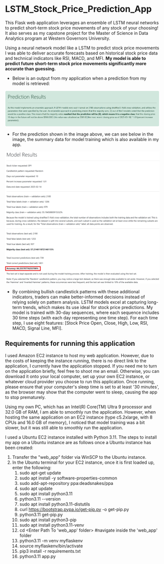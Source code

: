 # LSTM_Stock_Price_Prediction_App
This Flask web application leverages an ensemble of LSTM neural networks to predict short-term stock price movements of any stock of your choosing! It also serves as my capstone project for the Master of Science in Data Analytics program at Western Governors University.

Using a neural network model like a LSTM to predict stock price movements I was able to deliver accurate forecasts based on historical stock price data and technical indicators like RSI, MACD, and MFI. **My model is able to predict future short-term stock price movements significantly more accurate than guessing.**

* Below is an output from my application when a prediction from my model is retrieved:

![image_1](images/image_1.png)

* For the prediction shown in the image above, we can see below in the image, the summary data for model training which is also available in my app.

![image_2](images/image_2.png)

* By combining bullish candlestick patterns with these additional indicators, traders can make better-informed decisions instead of relying solely on pattern analysis. LSTM models excel at capturing long-term trends, which makes its use ideal for stock price predictions. My model is trained with 30-day sequences, where each sequence includes 30 time steps (with each day representing one time step). For each time step, I use eight features: [Stock Price Open, Close, High, Low, RSI, MACD, Signal Line, MFI].


## Requirements for running this application

I used Amazon EC2 instance to host my web application. However, due to the costs of keeping the instance running, there is no direct link to the application, I currently have the application stopped. If you need me to turn on the application briefly, feel free to shoot me an email. Otherwise, you can download it onto your local computer, set up your own EC2 instance, or whatever cloud provider you choose to run this application. Once running, please ensure that your computer's sleep time is set to at least '30 minutes', as the browser may show that the computer went to sleep, causing the app to stop prematurely.

Using my own PC, which has an Intel(R) Core(TM) Ultra 9 processor and 32.0 GB of RAM, I am able to smoothly run the application. However, when hosting the same application on an EC2 instance (type c5.2xlarge, with 8 CPUs and 16.0 GB of memory), I noticed that model training was a bit slower, but it was still able to smoothly run the application.

I used a Ubuntu EC2 instance installed with Python 3.11. The steps to install my app on a Ubuntu instance are as follows once a Ubuntu instance has been created:

1. Transfer the "web_app" folder via WinSCP to the Ubuntu instance.
2. In the Ubuntu terminal for your EC2 instance, once it is first loaded up, enter the following:
   1. sudo apt-get update
   2. sudo apt install -y software-properties-common
   3. sudo add-apt-repository ppa:deadsnakes/ppa
   4. sudo apt update
   5. sudo apt install python3.11
   6. python3.11 --version
   7. sudo apt install python3.11-distutils
   8. curl https://bootstrap.pypa.io/get-pip.py -o get-pip.py
   9. python3.11 get-pip.py
   10. sudo apt install python3-pip
   11. sudo apt install python3.11-venv
   12. cd <Enter Path To 'web_app' folder> #navigate inside the 'web_app' folder
   13. python3.11 -m venv myflaskenv
   14. source myflaskenv/bin/activate
   15. pip3 install -r requirements.txt
   16. python3.11 app.py
